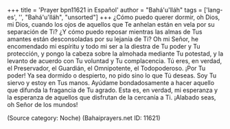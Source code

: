 +++
title = 'Prayer bpn11621 in Español'
author = "Bahá'u'lláh"
tags = ['lang-es', '', "Bahá'u'lláh", "unsorted"]
+++
¿Cómo puedo querer dormir, oh Dios, mi Dios, cuando los ojos de aquellos que Te anhelan están en vela por su separación de Ti? ¿Y cómo puedo reposar mientras las almas de Tus amantes están desconsoladas por su lejanía de Ti?
Oh mi Señor, he encomendado mi espíritu y todo mi ser a la diestra de Tu poder y Tu protección, y pongo la cabeza sobre la almohada mediante Tu potestad, y la levanto de acuerdo con Tu voluntad y Tu complacencia. Tú eres, en verdad, el Preservador, el Guardián, el Omnipotente, el Todopoderoso.
¡Por Tu poder! Ya sea dormido o despierto, no pido sino lo que Tú deseas. Soy Tu siervo y estoy en Tus manos. Ayúdame bondadosamente a hacer aquello que difunda la fragancia de Tu agrado. Esta es, en verdad, mi esperanza y la esperanza de aquellos que disfrutan de la cercanía a Ti. ¡Alabado seas, oh Señor de los mundos!

(Source category: Noche)
(Bahaiprayers.net ID: 11621)

